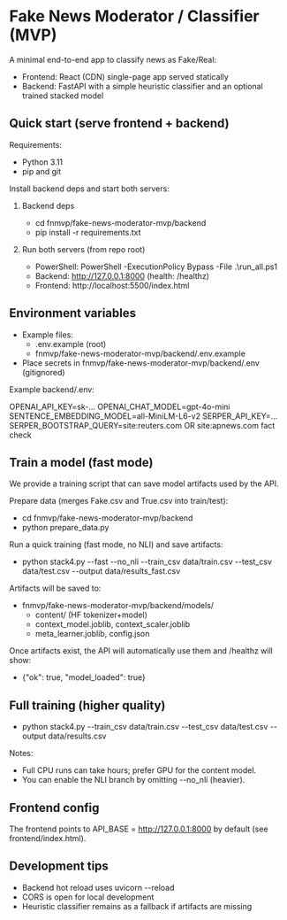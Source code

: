 # Fake News Moderator / Classifier (MVP)

A minimal end-to-end app to classify news as Fake/Real:
- Frontend: React (CDN) single-page app served statically
- Backend: FastAPI with a simple heuristic classifier and an optional trained stacked model

## Quick start (serve frontend + backend)

Requirements:
- Python 3.11
- pip and git

Install backend deps and start both servers:

1. Backend deps
   - cd fnmvp/fake-news-moderator-mvp/backend
   - pip install -r requirements.txt

2. Run both servers (from repo root)
   - PowerShell: PowerShell -ExecutionPolicy Bypass -File .\run_all.ps1
   - Backend: http://127.0.0.1:8000 (health: /healthz)
   - Frontend: http://localhost:5500/index.html

## Environment variables

- Example files:
  - .env.example (root)
  - fnmvp/fake-news-moderator-mvp/backend/.env.example
- Place secrets in fnmvp/fake-news-moderator-mvp/backend/.env (gitignored)

Example backend/.env:

OPENAI_API_KEY=sk-...
OPENAI_CHAT_MODEL=gpt-4o-mini
SENTENCE_EMBEDDING_MODEL=all-MiniLM-L6-v2
SERPER_API_KEY=...
SERPER_BOOTSTRAP_QUERY=site:reuters.com OR site:apnews.com fact check

## Train a model (fast mode)

We provide a training script that can save model artifacts used by the API.

Prepare data (merges Fake.csv and True.csv into train/test):

- cd fnmvp/fake-news-moderator-mvp/backend
- python prepare_data.py

Run a quick training (fast mode, no NLI) and save artifacts:

- python stack4.py --fast --no_nli --train_csv data/train.csv --test_csv data/test.csv --output data/results_fast.csv

Artifacts will be saved to:

- fnmvp/fake-news-moderator-mvp/backend/models/
  - content/ (HF tokenizer+model)
  - context_model.joblib, context_scaler.joblib
  - meta_learner.joblib, config.json

Once artifacts exist, the API will automatically use them and /healthz will show:

- {"ok": true, "model_loaded": true}

## Full training (higher quality)

- python stack4.py --train_csv data/train.csv --test_csv data/test.csv --output data/results.csv

Notes:
- Full CPU runs can take hours; prefer GPU for the content model.
- You can enable the NLI branch by omitting --no_nli (heavier).

## Frontend config

The frontend points to API_BASE = http://127.0.0.1:8000 by default (see frontend/index.html).

## Development tips

- Backend hot reload uses uvicorn --reload
- CORS is open for local development
- Heuristic classifier remains as a fallback if artifacts are missing
